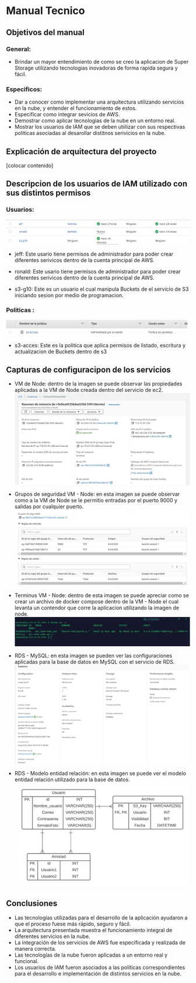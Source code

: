  # Manual Tecnico

## Objetivos del manual

### General: 
- Brindar un mayor entendimiento de como se creo la aplicacion de Super Storage utilizando tecnologias inovadoras  de forma rapida segura y fácil.

### Especificos:
- Dar a conocer como implementar una arquitectura utilizando servicios en la nube, y entender el funcionamiento de estos.
- Especificar como integrar sevicios de AWS.
- Demostrar como aplicar tecnologias de la nube en un entorno real.
- Mostrar los usuarios de IAM que se deben utiilizar con sus respectivas politicas asociadas al desarollar distitnos serivicios en la nube.


## Explicación de arquitectura del proyecto
[colocar contenido]


## Descripcion de los usuarios de IAM utilizado con sus distintos permisos

### Usuarios:
![tecnico](./imgs/usuarios-jose-iam.jpg)

- jeff: Este usario tiene permisos de administrador para poder crear diferentes serivicos dentro de la cuenta principal de AWS.

- ronald: Este usario tiene permisos de administrador para poder crear diferentes serivicos dentro de la cuenta principal de AWS.

- s3-g10: Este es un usuario el cual manipula Buckets de el servicio de S3 iniciando sesion por medio de programacion.

### Politicas :
![tecnico](./imgs/politica-s3.jpg)

- s3-acces: Este es la politica que aplica permisos de listado, escritura y actualizacion de Buckets dentro de s3


## Capturas de configuracipon de los servicios
* VM de Node: dentro de la imagen se puede observar las propiedades aplicadas a la VM de Node creada dentro del servicio de ec2.
![tecnico](./imgs/vm-node.jpg)

* Grupos de seguridad VM - Node: en esta imagen se puede observar como a la VM de Node se le permitio entradas por el puerto 9000 y salidas por cualquier puerto.
![tecnico](./imgs/seguridad-vm-node.jpg)

* Terminus VM - Node: dentro de esta imagen se puede apreciar como se crear un archivo de docker compose dentro de la VM - Node el cual levanta un contendor que corre la aplicacion utilizando la imagen de node.
![tecnico](./imgs/terminus-vm-node.jpg)

* RDS - MySQL: en esta imagen se pueden ver las configuraciones aplicadas para la base de datos en MySQL con el servicio de RDS.
![tecnico](./imgs/rds.PNG)

* RDS - Modelo entidad relación: en esta imagen se puede ver el modelo entidad relación utilizado para la base de datos.
![tecnico](./imgs/modelo-er.png)


## Conclusiones
- Las tecnologías utilizadas para el desarrollo de la aplicación ayudaron a que el proceso fuese más rápido, seguro y fácil.
- La arquitectura presentada muestra el funcionamiento integral de diferentes servicios en la nube.
- La integración de los servicios de AWS fue especificada y realizada de manera correcta.
- Las tecnologías de la nube fueron aplicadas a un entorno real y funcional.
- Los usuarios de IAM fueron asociados a las políticas correspondientes para el desarrollo e implementación de distintos servicios en la nube.

